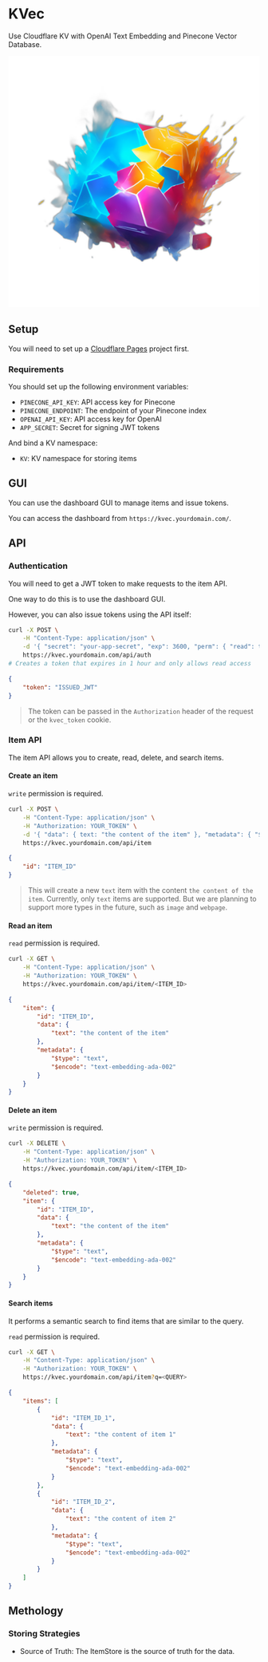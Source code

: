 # KVec

Use Cloudflare KV with OpenAI Text Embedding and Pinecone Vector Database.

![icon](static/icon.png)

## Setup

You will need to set up a [Cloudflare Pages](https://pages.cloudflare.com/) project first.

### Requirements

You should set up the following environment variables:

- `PINECONE_API_KEY`: API access key for Pinecone
- `PINECONE_ENDPOINT`: The endpoint of your Pinecone index
- `OPENAI_API_KEY`: API access key for OpenAI
- `APP_SECRET`: Secret for signing JWT tokens

And bind a KV namespace:

- `KV`: KV namespace for storing items

## GUI

You can use the dashboard GUI to manage items and issue tokens.

You can access the dashboard from `https://kvec.yourdomain.com/`.

## API

### Authentication

You will need to get a JWT token to make requests to the item API.

One way to do this is to use the dashboard GUI.

However, you can also issue tokens using the API itself:

```bash
curl -X POST \
    -H "Content-Type: application/json" \
    -d '{ "secret": "your-app-secret", "exp": 3600, "perm": { "read": true, "write": false } }' \
    https://kvec.yourdomain.com/api/auth
# Creates a token that expires in 1 hour and only allows read access
```

```json
{
    "token": "ISSUED_JWT"
}
```

> The token can be passed in the `Authorization` header of the request or the `kvec_token` cookie.

### Item API

The item API allows you to create, read, delete, and search items.

#### Create an item

`write` permission is required.

```bash
curl -X POST \
    -H "Content-Type: application/json" \
    -H "Authorization: YOUR_TOKEN" \
    -d '{ "data": { text: "the content of the item" }, "metadata": { "$type": "text" } }' \
    https://kvec.yourdomain.com/api/item
```

```json
{
    "id": "ITEM_ID"
}
```

> This will create a new `text` item with the content `the content of the item`.
> Currently, only `text` items are supported.
> But we are planning to support more types in the future, such as `image` and `webpage`.

#### Read an item

`read` permission is required.

```bash
curl -X GET \
    -H "Content-Type: application/json" \
    -H "Authorization: YOUR_TOKEN" \
    https://kvec.yourdomain.com/api/item/<ITEM_ID>
```

```json
{
    "item": {
        "id": "ITEM_ID",
        "data": {
            "text": "the content of the item"
        },
        "metadata": {
            "$type": "text",
            "$encode": "text-embedding-ada-002"
        }
    }
}
```

#### Delete an item

`write` permission is required.

```bash
curl -X DELETE \
    -H "Content-Type: application/json" \
    -H "Authorization: YOUR_TOKEN" \
    https://kvec.yourdomain.com/api/item/<ITEM_ID>
```

```json
{
    "deleted": true,
    "item": {
        "id": "ITEM_ID",
        "data": {
            "text": "the content of the item"
        },
        "metadata": {
            "$type": "text",
            "$encode": "text-embedding-ada-002"
        }
    }
}
```

#### Search items

It performs a semantic search to find items that are similar to the query.

`read` permission is required.

```bash
curl -X GET \
    -H "Content-Type: application/json" \
    -H "Authorization: YOUR_TOKEN" \
    https://kvec.yourdomain.com/api/item?q=<QUERY>
```

```json
{
    "items": [
        {
            "id": "ITEM_ID_1",
            "data": {
                "text": "the content of item 1"
            },
            "metadata": {
                "$type": "text",
                "$encode": "text-embedding-ada-002"
            }
        },
        {
            "id": "ITEM_ID_2",
            "data": {
                "text": "the content of item 2"
            },
            "metadata": {
                "$type": "text",
                "$encode": "text-embedding-ada-002"
            }
        }
    ]
}
```

## Methology

### Storing Strategies

- Source of Truth: The ItemStore is the source of truth for the data.
